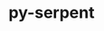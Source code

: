 ---
title: "py-serpent"
layout: cache
categories: [package, develop]
meta: {"compilers": ["none"], "num_specs": 45, "num_specs_by_stack": {"e4s": 3, "root": 45}, "oss": ["ubuntu22.04"], "platforms": ["linux"], "stacks": ["e4s", "root"], "targets": ["x86_64_v3"], "versions": ["1.40"]}
spec_details: [{"compiler": "none", "hash": "2idb4dmzxirwuu2dkxrzan7dng7h5iuz", "os": "ubuntu22.04", "platform": "linux", "size": "-", "stacks": ["root"], "target": "x86_64_v3", "variants": ["build_system=python_pip"], "versions": ["1.40"]}, {"compiler": "none", "hash": "65ugqdwoymz5pqt5romrjeedkln3y73d", "os": "ubuntu22.04", "platform": "linux", "size": "-", "stacks": ["root"], "target": "x86_64_v3", "variants": ["build_system=python_pip"], "versions": ["1.40"]}, {"compiler": "none", "hash": "6by5nacm64se2g5fjqgbmvfrn72xdol5", "os": "ubuntu22.04", "platform": "linux", "size": "-", "stacks": ["root"], "target": "x86_64_v3", "variants": ["build_system=python_pip"], "versions": ["1.40"]}, {"compiler": "none", "hash": "7i6ekrjldlpi4utbk5rqx4xrwnaa3jrn", "os": "ubuntu22.04", "platform": "linux", "size": "-", "stacks": ["root"], "target": "x86_64_v3", "variants": ["build_system=python_pip"], "versions": ["1.40"]}, {"compiler": "none", "hash": "avjqww7qa2o46yxt65zzcwa34f63gmma", "os": "ubuntu22.04", "platform": "linux", "size": "-", "stacks": ["root"], "target": "x86_64_v3", "variants": ["build_system=python_pip"], "versions": ["1.40"]}, {"compiler": "none", "hash": "ccfvf5gj4nwvwsosq5rb5cjxfsesmt5z", "os": "ubuntu22.04", "platform": "linux", "size": "-", "stacks": ["e4s", "root"], "target": "x86_64_v3", "variants": ["build_system=python_pip"], "versions": ["1.40"]}, {"compiler": "none", "hash": "cd25ke3ftm63rvzpq2bpobcevzmezpi2", "os": "ubuntu22.04", "platform": "linux", "size": "-", "stacks": ["root"], "target": "x86_64_v3", "variants": ["build_system=python_pip"], "versions": ["1.40"]}, {"compiler": "none", "hash": "e7dvlnh6i6h2t5un24fcfdog4vivh5uu", "os": "ubuntu22.04", "platform": "linux", "size": "-", "stacks": ["root"], "target": "x86_64_v3", "variants": ["build_system=python_pip"], "versions": ["1.40"]}, {"compiler": "none", "hash": "egk4vx7pxx3ffbriwtxt2my7feeri7iu", "os": "ubuntu22.04", "platform": "linux", "size": "-", "stacks": ["root"], "target": "x86_64_v3", "variants": ["build_system=python_pip"], "versions": ["1.40"]}, {"compiler": "none", "hash": "f5gf4q7jbn5hq26qloyusxjanoqqbasb", "os": "ubuntu22.04", "platform": "linux", "size": "-", "stacks": ["root"], "target": "x86_64_v3", "variants": ["build_system=python_pip"], "versions": ["1.40"]}, {"compiler": "none", "hash": "fjz3y3pkavlvnwhvzgqx3rqlsv5wa5qu", "os": "ubuntu22.04", "platform": "linux", "size": "-", "stacks": ["root"], "target": "x86_64_v3", "variants": ["build_system=python_pip"], "versions": ["1.40"]}, {"compiler": "none", "hash": "ftfpo7ryih33rx62wa6a2vtmqogfsiw2", "os": "ubuntu22.04", "platform": "linux", "size": "-", "stacks": ["root"], "target": "x86_64_v3", "variants": ["build_system=python_pip"], "versions": ["1.40"]}, {"compiler": "none", "hash": "g7iv6ed25tnv2h7mwvg7e25pyrid7t7y", "os": "ubuntu22.04", "platform": "linux", "size": "-", "stacks": ["root"], "target": "x86_64_v3", "variants": ["build_system=python_pip"], "versions": ["1.40"]}, {"compiler": "none", "hash": "gg3nspv2xzm2yfor573wd5tufezunr5c", "os": "ubuntu22.04", "platform": "linux", "size": "-", "stacks": ["root"], "target": "x86_64_v3", "variants": ["build_system=python_pip"], "versions": ["1.40"]}, {"compiler": "none", "hash": "h2tnf654robd4muuvxp2jikpenw7sj6l", "os": "ubuntu22.04", "platform": "linux", "size": "-", "stacks": ["root"], "target": "x86_64_v3", "variants": ["build_system=python_pip"], "versions": ["1.40"]}, {"compiler": "none", "hash": "hctakppzp5y477l7xmgdn46rna45jgwg", "os": "ubuntu22.04", "platform": "linux", "size": "-", "stacks": ["root"], "target": "x86_64_v3", "variants": ["build_system=python_pip"], "versions": ["1.40"]}, {"compiler": "none", "hash": "hzsfhwd7u5mpogcvyp5bt55xc4haan4l", "os": "ubuntu22.04", "platform": "linux", "size": "-", "stacks": ["root"], "target": "x86_64_v3", "variants": ["build_system=python_pip"], "versions": ["1.40"]}, {"compiler": "none", "hash": "iyghznhoht7xqbjbluxxnyyt4ej5oagg", "os": "ubuntu22.04", "platform": "linux", "size": "-", "stacks": ["root"], "target": "x86_64_v3", "variants": ["build_system=python_pip"], "versions": ["1.40"]}, {"compiler": "none", "hash": "jidpl6rsh2dviuvgqad7h4q7znve6zyg", "os": "ubuntu22.04", "platform": "linux", "size": "-", "stacks": ["e4s", "root"], "target": "x86_64_v3", "variants": ["build_system=python_pip"], "versions": ["1.40"]}, {"compiler": "none", "hash": "jngih73imwt3e5xrzwzm7tguvrl56gld", "os": "ubuntu22.04", "platform": "linux", "size": "-", "stacks": ["root"], "target": "x86_64_v3", "variants": ["build_system=python_pip"], "versions": ["1.40"]}, {"compiler": "none", "hash": "kbqpjfh2z42pxc5gsfxhiieohi6sfudy", "os": "ubuntu22.04", "platform": "linux", "size": "-", "stacks": ["root"], "target": "x86_64_v3", "variants": ["build_system=python_pip"], "versions": ["1.40"]}, {"compiler": "none", "hash": "kj57qncn4kn2clhlebcgbrgp5un27sy2", "os": "ubuntu22.04", "platform": "linux", "size": "-", "stacks": ["root"], "target": "x86_64_v3", "variants": ["build_system=python_pip"], "versions": ["1.40"]}, {"compiler": "none", "hash": "kpjj77akyc4s6otdquxiawxowqut3wca", "os": "ubuntu22.04", "platform": "linux", "size": "-", "stacks": ["e4s", "root"], "target": "x86_64_v3", "variants": ["build_system=python_pip"], "versions": ["1.40"]}, {"compiler": "none", "hash": "nair7wqoimn54tjohlvtms2j7kntovb4", "os": "ubuntu22.04", "platform": "linux", "size": "-", "stacks": ["root"], "target": "x86_64_v3", "variants": ["build_system=python_pip"], "versions": ["1.40"]}, {"compiler": "none", "hash": "nxuuehiw5hhe5vsq35q6swmkpe3735n2", "os": "ubuntu22.04", "platform": "linux", "size": "-", "stacks": ["root"], "target": "x86_64_v3", "variants": ["build_system=python_pip"], "versions": ["1.40"]}, {"compiler": "none", "hash": "p3dytw2mrajfgjvai6zenforugdnfhze", "os": "ubuntu22.04", "platform": "linux", "size": "-", "stacks": ["root"], "target": "x86_64_v3", "variants": ["build_system=python_pip"], "versions": ["1.40"]}, {"compiler": "none", "hash": "pnftfz5443gwfsfz67aqft4xskawsmds", "os": "ubuntu22.04", "platform": "linux", "size": "-", "stacks": ["root"], "target": "x86_64_v3", "variants": ["build_system=python_pip"], "versions": ["1.40"]}, {"compiler": "none", "hash": "qqrswmctee5gxo7zatmrfqdjzjzf34vv", "os": "ubuntu22.04", "platform": "linux", "size": "-", "stacks": ["root"], "target": "x86_64_v3", "variants": ["build_system=python_pip"], "versions": ["1.40"]}, {"compiler": "none", "hash": "qyih6lleu32dtfelwcctocadsjechxns", "os": "ubuntu22.04", "platform": "linux", "size": "-", "stacks": ["root"], "target": "x86_64_v3", "variants": ["build_system=python_pip"], "versions": ["1.40"]}, {"compiler": "none", "hash": "ru5ldagf26ekdlteijqru6hgoimj7545", "os": "ubuntu22.04", "platform": "linux", "size": "-", "stacks": ["root"], "target": "x86_64_v3", "variants": ["build_system=python_pip"], "versions": ["1.40"]}, {"compiler": "none", "hash": "soznoyx7pp4iu3tuwbyfn764abbi5qec", "os": "ubuntu22.04", "platform": "linux", "size": "-", "stacks": ["root"], "target": "x86_64_v3", "variants": ["build_system=python_pip"], "versions": ["1.40"]}, {"compiler": "none", "hash": "tz55c4ugvqfapz375rnwsaoiq3gos4n5", "os": "ubuntu22.04", "platform": "linux", "size": "-", "stacks": ["root"], "target": "x86_64_v3", "variants": ["build_system=python_pip"], "versions": ["1.40"]}, {"compiler": "none", "hash": "uruu64dbkpa5pul5hgm4k4oxtet2wmlt", "os": "ubuntu22.04", "platform": "linux", "size": "-", "stacks": ["root"], "target": "x86_64_v3", "variants": ["build_system=python_pip"], "versions": ["1.40"]}, {"compiler": "none", "hash": "utvuzvhy45bom2gq5hyjzoc4rwcmolp3", "os": "ubuntu22.04", "platform": "linux", "size": "-", "stacks": ["root"], "target": "x86_64_v3", "variants": ["build_system=python_pip"], "versions": ["1.40"]}, {"compiler": "none", "hash": "uzyjhm4d3eghr4ro7jxpzuka66b6loh7", "os": "ubuntu22.04", "platform": "linux", "size": "-", "stacks": ["root"], "target": "x86_64_v3", "variants": ["build_system=python_pip"], "versions": ["1.40"]}, {"compiler": "none", "hash": "wr4wtfhqpmnjfxg4h3ysoa6bkj6x2xln", "os": "ubuntu22.04", "platform": "linux", "size": "-", "stacks": ["root"], "target": "x86_64_v3", "variants": ["build_system=python_pip"], "versions": ["1.40"]}, {"compiler": "none", "hash": "xwambtn7h6v6uxalueh6oq2op3jaqba7", "os": "ubuntu22.04", "platform": "linux", "size": "-", "stacks": ["root"], "target": "x86_64_v3", "variants": ["build_system=python_pip"], "versions": ["1.40"]}, {"compiler": "none", "hash": "y4h7gt7fspxkkzn3qjnpktjxue7v5phf", "os": "ubuntu22.04", "platform": "linux", "size": "-", "stacks": ["root"], "target": "x86_64_v3", "variants": ["build_system=python_pip"], "versions": ["1.40"]}, {"compiler": "none", "hash": "yauxf5bmgmn4j2ifh4lthmc6cfbdf5sj", "os": "ubuntu22.04", "platform": "linux", "size": "-", "stacks": ["root"], "target": "x86_64_v3", "variants": ["build_system=python_pip"], "versions": ["1.40"]}, {"compiler": "none", "hash": "yoxoiohn3e7jrnqkvmukfbrt2el47rai", "os": "ubuntu22.04", "platform": "linux", "size": "-", "stacks": ["root"], "target": "x86_64_v3", "variants": ["build_system=python_pip"], "versions": ["1.40"]}, {"compiler": "none", "hash": "yppgkf7smgj45j2ddibdjrp6j3gi6usu", "os": "ubuntu22.04", "platform": "linux", "size": "-", "stacks": ["root"], "target": "x86_64_v3", "variants": ["build_system=python_pip"], "versions": ["1.40"]}, {"compiler": "none", "hash": "yqfeakavx3tsiew3sns3ixhpuvft7pgb", "os": "ubuntu22.04", "platform": "linux", "size": "-", "stacks": ["root"], "target": "x86_64_v3", "variants": ["build_system=python_pip"], "versions": ["1.40"]}, {"compiler": "none", "hash": "z2ghzm5h7oufns6ydtvhf5prnbqzv43s", "os": "ubuntu22.04", "platform": "linux", "size": "-", "stacks": ["root"], "target": "x86_64_v3", "variants": ["build_system=python_pip"], "versions": ["1.40"]}, {"compiler": "none", "hash": "zoxe5qaxxdmxihefw2joe65g3b56zjmd", "os": "ubuntu22.04", "platform": "linux", "size": "-", "stacks": ["root"], "target": "x86_64_v3", "variants": ["build_system=python_pip"], "versions": ["1.40"]}, {"compiler": "none", "hash": "zx4yyex2cnipz545bowd65kiczrxgum5", "os": "ubuntu22.04", "platform": "linux", "size": "-", "stacks": ["root"], "target": "x86_64_v3", "variants": ["build_system=python_pip"], "versions": ["1.40"]}]
---